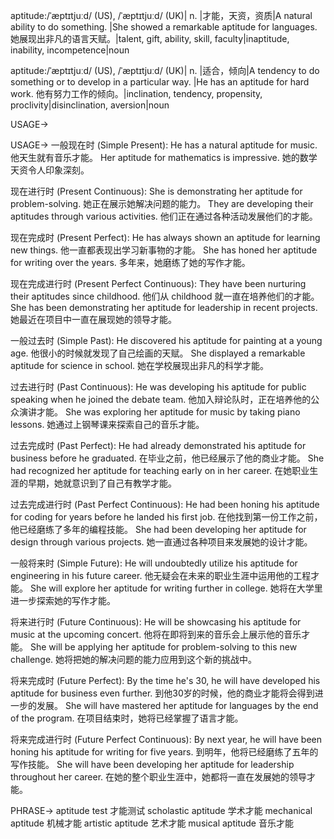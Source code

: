 aptitude:/ˈæptɪtjuːd/ (US), /ˈæptɪtjuːd/ (UK)| n. |才能，天资，资质|A natural ability to do something.  |She showed a remarkable aptitude for languages. 她展现出非凡的语言天赋。|talent, gift, ability, skill, faculty|inaptitude, inability, incompetence|noun

aptitude:/ˈæptɪtjuːd/ (US), /ˈæptɪtjuːd/ (UK)| n. |适合，倾向|A tendency to do something or to develop in a particular way. |He has an aptitude for hard work. 他有努力工作的倾向。|inclination, tendency, propensity, proclivity|disinclination, aversion|noun


USAGE->

USAGE->
一般现在时 (Simple Present):
He has a natural aptitude for music.  他天生就有音乐才能。
Her aptitude for mathematics is impressive. 她的数学天资令人印象深刻。

现在进行时 (Present Continuous):
She is demonstrating her aptitude for problem-solving. 她正在展示她解决问题的能力。
They are developing their aptitudes through various activities. 他们正在通过各种活动发展他们的才能。

现在完成时 (Present Perfect):
He has always shown an aptitude for learning new things. 他一直都表现出学习新事物的才能。
She has honed her aptitude for writing over the years. 多年来，她磨练了她的写作才能。

现在完成进行时 (Present Perfect Continuous):
They have been nurturing their aptitudes since childhood.  他们从 childhood 就一直在培养他们的才能。
She has been demonstrating her aptitude for leadership in recent projects. 她最近在项目中一直在展现她的领导才能。

一般过去时 (Simple Past):
He discovered his aptitude for painting at a young age. 他很小的时候就发现了自己绘画的天赋。
She displayed a remarkable aptitude for science in school. 她在学校展现出非凡的科学才能。

过去进行时 (Past Continuous):
He was developing his aptitude for public speaking when he joined the debate team.  他加入辩论队时，正在培养他的公众演讲才能。
She was exploring her aptitude for music by taking piano lessons. 她通过上钢琴课来探索自己的音乐才能。

过去完成时 (Past Perfect):
He had already demonstrated his aptitude for business before he graduated. 在毕业之前，他已经展示了他的商业才能。
She had recognized her aptitude for teaching early on in her career. 在她职业生涯的早期，她就意识到了自己有教学才能。

过去完成进行时 (Past Perfect Continuous):
He had been honing his aptitude for coding for years before he landed his first job. 在他找到第一份工作之前，他已经磨练了多年的编程技能。
She had been developing her aptitude for design through various projects. 她一直通过各种项目来发展她的设计才能。

一般将来时 (Simple Future):
He will undoubtedly utilize his aptitude for engineering in his future career.  他无疑会在未来的职业生涯中运用他的工程才能。
She will explore her aptitude for writing further in college. 她将在大学里进一步探索她的写作才能。

将来进行时 (Future Continuous):
He will be showcasing his aptitude for music at the upcoming concert. 他将在即将到来的音乐会上展示他的音乐才能。
She will be applying her aptitude for problem-solving to this new challenge. 她将把她的解决问题的能力应用到这个新的挑战中。

将来完成时 (Future Perfect):
By the time he's 30, he will have developed his aptitude for business even further. 到他30岁的时候，他的商业才能将会得到进一步的发展。
She will have mastered her aptitude for languages by the end of the program. 在项目结束时，她将已经掌握了语言才能。

将来完成进行时 (Future Perfect Continuous):
By next year, he will have been honing his aptitude for writing for five years. 到明年，他将已经磨练了五年的写作技能。
She will have been developing her aptitude for leadership throughout her career. 在她的整个职业生涯中，她都将一直在发展她的领导才能。


PHRASE->
aptitude test  才能测试
scholastic aptitude 学术才能
mechanical aptitude 机械才能
artistic aptitude 艺术才能
musical aptitude 音乐才能
